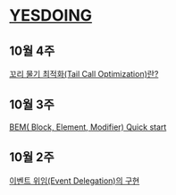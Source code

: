 # [YESDOING](https://velog.io/@yesdoing)

## 10월 4주
[꼬리 물기 최적화(Tail Call Optimization)란?](https://velog.io/@yesdoing/%EA%BC%AC%EB%A6%AC-%EB%AC%BC%EA%B8%B0-%EC%B5%9C%EC%A0%81%ED%99%94Tail-Call-Optimization%EB%9E%80-2yjnslo7sr)

## 10월 3주
[BEM( Block, Element, Modifier) Quick start](https://velog.io/@yesdoing/BEM-Block-Element-Modifier-Quick-start)

## 10월 2주
[이벤트 위임(Event Delegation)의 구현](https://velog.io/@yesdoing/%EC%9D%B4%EB%B2%A4%ED%8A%B8-%EC%9C%84%EC%9E%84Event-Delegation%EC%9D%98-%EA%B5%AC%ED%98%84)

